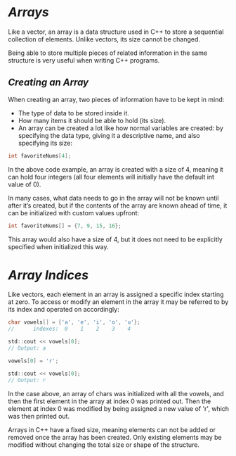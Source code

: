 # ***Arrays***

Like a vector, an array is a data structure used in C++ to store a sequential collection of elements. Unlike vectors, its size cannot be changed.

Being able to store multiple pieces of related information in the same structure is very useful when writing C++ programs.

## ***Creating an Array***
When creating an array, two pieces of information have to be kept in mind:

- The type of data to be stored inside it.
- How many items it should be able to hold (its size).
- An array can be created a lot like how normal variables are created: by specifying the data type, giving it a descriptive name, and also specifying its size:
```java
int favoriteNums[4];
```
In the above code example, an array is created with a size of 4, meaning it can hold four integers (all four elements will initially have the default int value of 0).

In many cases, what data needs to go in the array will not be known until after it’s created, but if the contents of the array are known ahead of time, it can be initialized with custom values upfront:
```java
int favoriteNums[] = {7, 9, 15, 16};
```
This array would also have a size of 4, but it does not need to be explicitly specified when initialized this way.

# ***Array Indices***
Like vectors, each element in an array is assigned a specific index starting at zero. To access or modify an element in the array it may be referred to by its index and operated on accordingly:
```java
char vowels[] = {'a', 'e', 'i', 'o', 'u'};
//      indexes:  0    1    2    3    4

std::cout << vowels[0];
// Output: a

vowels[0] = 'r';

std::cout << vowels[0];
// Output: r
```
In the case above, an array of chars was initialized with all the vowels, and then the first element in the array at index 0 was printed out. Then the element at index 0 was modified by being assigned a new value of 'r', which was then printed out.

Arrays in C++ have a fixed size, meaning elements can not be added or removed once the array has been created. Only existing elements may be modified without changing the total size or shape of the structure.

